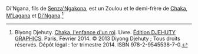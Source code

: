 <!-- TITLE: M'Fokazana -->
<!-- SUBTITLE: Présentation de M'Fokazana -->

Di'Ngana, fils de [Senza'Ngakona](/personnalite/homme/noble/chef/afrique/sud/zulu/senza-ngakona), est un Zoulou et le demi-frère de [Chaka](/personnalite/homme/noble/souverain/afrique/sud/empereur/zulu/chaka-zulu), [M'Lagana](/personnalite/homme/noble/a-categoriser/m-lagana) et [Di'Ngana](/personnalite/homme/noble/a-categoriser/di-ngana).[^1]


[^1]: Biyong Djehuty. [Chaka, l'enfance d'un roi](/ouvrage/chaka-l-enfance-d-un-roi). Livre. [Édition DJEHUTY GRAPHICS](http://www.djehutygraphics.com/). Paris, Février 2014. © 2013 Diyong Djehuty ; Tous droits réservés. Dépôt légal : 1er trimestre 2014. ISBN 978-2-9545538-7-0.
